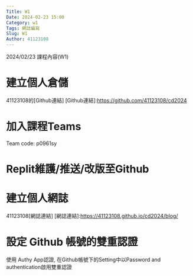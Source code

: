 ```yaml
---
Title: W1
Date: 2024-02-23 15:00
Category: w1
Tags: 網誌編寫
Slug: W1
Author: 41123108
---
```


2024/02/23 課程內容(W1)

<!-- PELICAN_END_SUMMARY -->

# 建立個人倉儲
41123108的[Github連結]
[Github連結]:https://github.com/41123108/cd2024

# 加入課程Teams
Team code: p0961sy

# Replit維護/推送/改版至Github


# 建立個人網誌
41123108[網誌連結]
[網誌連結]:https://41123108.github.io/cd2024/blog/

# 設定 Github 帳號的雙重認證
使用 Authy App認證, 在Github帳號下的Setting中以Password and authentication啟用雙重認證
# 